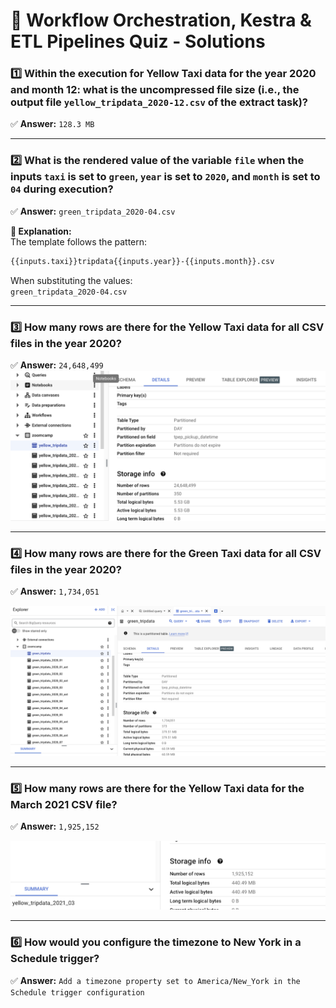 # 📌 Workflow Orchestration, Kestra & ETL Pipelines Quiz - Solutions

### 1️⃣ Within the execution for Yellow Taxi data for the year 2020 and month 12: what is the uncompressed file size (i.e., the output file `yellow_tripdata_2020-12.csv` of the extract task)?
✅ **Answer:** `128.3 MB`

---

### 2️⃣ What is the rendered value of the variable `file` when the inputs `taxi` is set to `green`, `year` is set to `2020`, and `month` is set to `04` during execution?
✅ **Answer:** `green_tripdata_2020-04.csv`

**📌 Explanation:**  
The template follows the pattern:  

```bash
{{inputs.taxi}}tripdata{{inputs.year}}-{{inputs.month}}.csv
```
When substituting the values:  
`green_tripdata_2020-04.csv`

---

### 3️⃣ How many rows are there for the Yellow Taxi data for all CSV files in the year 2020?

✅ **Answer:** `24,648,499`
![number of rows in bigquery](images/2020_yellow_.png)


---

### 4️⃣ How many rows are there for the Green Taxi data for all CSV files in the year 2020?
✅ **Answer:** `1,734,051`

![number of rows in bigquery](images/2020_green_.png)

---

### 5️⃣ How many rows are there for the Yellow Taxi data for the March 2021 CSV file?
✅ **Answer:** `1,925,152`

![number of rows in bigquery](images/03_2021_yellow_.png)

---

### 6️⃣ How would you configure the timezone to New York in a Schedule trigger?
✅ **Answer:** `Add a timezone property set to America/New_York in the Schedule trigger configuration`

